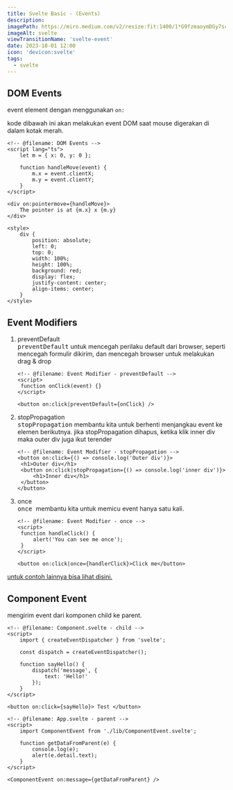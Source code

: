 ```yaml
---
title: Svelte Basic - (Events)
description:
imagePath: https://miro.medium.com/v2/resize:fit:1400/1*G9fzmaoymDGy7scbkgpC7A.png
imageAlt: svelte
viewTransitionName: 'svelte-event'
date: 2023-10-01 12:00
icon: 'devicon:svelte'
tags:
  - svelte
---
```


## DOM Events

event element dengan menggunakan `on:` <br/>

kode dibawah ini akan melakukan event DOM saat mouse digerakan di dalam kotak merah.

```svelte
<!-- @filename: DOM Events -->
<script lang="ts">
	let m = { x: 0, y: 0 };

	function handleMove(event) {
		m.x = event.clientX;
		m.y = event.clientY;
	}
</script>

<div on:pointermove={handleMove}>
	The pointer is at {m.x} x {m.y}
</div>

<style>
	div {
		position: absolute;
		left: 0;
		top: 0;
		width: 100%;
		height: 100%;
		background: red;
		display: flex;
		justify-content: center;
		align-items: center;
	}
</style>
```

## Event Modifiers

1. preventDefault <br/>
   <kbd>preventDefault</kbd> untuk mencegah perilaku default dari browser, seperti mencegah formulir dikirim, dan mencegah browser untuk melakukan drag & drop

   ```svelte
   <!-- @filename: Event Modifier - preventDefault -->
   <script>
   	function onClick(event) {}
   </script>

   <button on:click|preventDefault={onClick} />
   ```

2. stopPropagation <br/>
   <kbd>stopPropagation</kbd> membantu kita untuk berhenti menjangkau event ke elemen berikutnya.
   jika stopPropagation dihapus, ketika klik inner div maka outer div juga ikut terender

   ```svelte
   <!-- @filename: Event Modifier - stopPropagation -->
   <button on:click={() => console.log('Outer div')}>
   	<h1>Outer div</h1>
   	<button on:click|stopPropagation={() => console.log('inner div')}>
   		<h1>Inner div</h1>
   	</button>
   </button>
   ```

3. once <br/>
   <kbd> once </kbd> membantu kita untuk memicu event hanya satu kali.

   ```svelte
   <!-- @filename: Event Modifier - once -->
   <script>
   	function handleClick() {
   		alert('You can see me once');
   	}
   </script>

   <button on:click|once={handlerClick}>Click me</button>
   ```

<div class="my-4 ml-2">
	<a href="https://svelte.dev/repl/92789639db1c434a93b79bfe0bd5f37b?version=4.2.8" target="_blank" class="text-orange-4 px-2 py-1 rounded-md">
	untuk contoh lainnya bisa lihat disini.
	</a>
</div>

## Component Event

mengirim event dari komponen child ke parent.

```svelte
<!-- @filename: Component.svelte - child -->
<script>
	import { createEventDispatcher } from 'svelte';

	const dispatch = createEventDispatcher();

	function sayHello() {
		dispatch('message', {
			text: 'Hello!'
		});
	}
</script>

<button on:click={sayHello}> Test </button>
```

```svelte
<!-- @filename: App.svelte - parent -->
<script>
	import ComponentEvent from './lib/ComponentEvent.svelte';

	function getDataFromParent(e) {
		console.log(e);
		alert(e.detail.text);
	}
</script>

<ComponentEvent on:message={getDataFromParent} />
```

